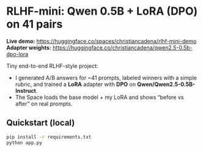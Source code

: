 # RLHF-mini: Qwen 0.5B + LoRA (DPO) on 41 pairs

**Live demo:** https://huggingface.co/spaces/christiancadena/rlhf-mini-demo  
**Adapter weights:** https://huggingface.co/christiancadena/qwen2.5-0.5b-dpo-lora

Tiny end-to-end RLHF-style project:
- I generated A/B answers for ~41 prompts, labeled winners with a simple rubric, and trained a **LoRA** adapter with **DPO** on **Qwen/Qwen2.5-0.5B-Instruct**.
- The Space loads the base model + my LoRA and shows “before vs after” on real prompts.

## Quickstart (local)
```bash
pip install -r requirements.txt
python app.py

